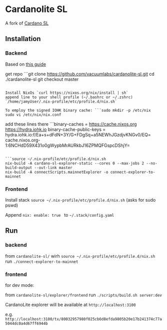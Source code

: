 # Cardanolite SL
A fork of [Cardano SL](https://github.com/input-output-hk/cardano-sl)

## Installation 

### Backend

Based on [this guide](https://cardanodocs.com/for-contributors/building-from-source/) 

get repo ```git clone https://github.com/vacuumlabs/cardanolite-sl.git
cd ./cardanolite-sl
git checkout master
```

Install NixOs `curl https://nixos.org/nix/install | sh`
append line to your shell profile (~/.bashrc or ~/.zshrc) `/home/jamyUser/.nix-profile/etc/profile.d/nix.sh`

To employ the signed IOHK binary cache: ```sudo mkdir -p /etc/nix
sudo vi /etc/nix/nix.conf
```
add these lines there ```binary-caches            = https://cache.nixos.org https://hydra.iohk.io
binary-cache-public-keys = hydra.iohk.io:f/Ea+s+dFdN+3Y/G+FDgSq+a5NEWhJGzdjvKNGv0/EQ= cache.nixos.org-1:6NCHdD59X431o0gWypbMrAURkbJ16ZPMQFGspcDShjY=
```

```source ~/.nix-profile/etc/profile.d/nix.sh
nix-build -A cardano-sl-explorer-static --cores 0 --max-jobs 2 --no-build-output --out-link master 
nix-build -A connectScripts.mainnetExplorer -o connect-explorer-to-mainnet
```

### Frontend 

Install stack `source ~/.nix-profile/etc/profile.d/nix.sh` (asks for sudo pswd)

Append ```nix:
  enable: true
``` to `~/.stack/config.yaml`


## Run 

### backend

from `cardanolite-sl/` wirh `source ~/.nix-profile/etc/profile.d/nix.sh` run  `./connect-explorer-to-mainnet` 

### frontend

for dev mode: 

from `cardanolite-sl/explorer/frontend` run `./scripts/build.sh server:dev`


CardanoLite explorer will be available at `http://localhost:3100` 

e.g. `http://localhost:3100/tx/80032957980f025cb6d8efda9805b20e17b241374c77a5044dc0a4d67ff6944b` 
